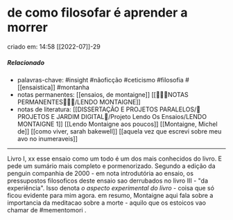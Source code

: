 
# de como filosofar é aprender a morrer
criado em: 14:58 [[2022-07]]-29

##### Relacionado
- palavras-chave: #insight #nãoficção #ceticismo #filosofia #[[ensaistica]] #montanha 
- notas permanentes: [[ensaios, de montaigne]] [[👩🏽‍🚀NOTAS PERMANENTES🧗🏼‍♂️/LENDO MONTAIGNE]]
- notas de literatura: [[DISSERTAÇÃO E PROJETOS PARALELOS/🏡 PROJETOS E JARDIM DIGITAL🌱/Projeto Lendo Os Ensaios/LENDO MONTAIGNE 1]] [[Lendo Montaigne aos poucos]] [[Montaigne, Michel de]] [[como viver, sarah bakewell]] [[aquela vez que escrevi sobre meu avo no inumeraveis]]

---
Livro I, xx
esse ensaio como um todo é um dos mais conhecidos do livro. E pede um sumário mais completo e pormenorizado.
Segundo a edição da penguin companhia de 2000 - em nota introdutória ao ensaio, os pressupostos filosoficos deste ensaio sao derrubados no livro III - "da experiência". Isso denota *o aspecto experimental do livro* - coisa que só ficou evidente para mim agora.
em resumo, Montaigne aqui fala sobre a importancia da meditacao sobre a morte - aquilo que os estoicos vao chamar de #mementomori .



